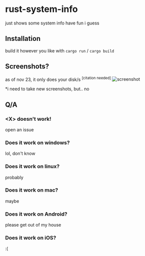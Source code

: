 # rust-system-info

just shows some system info
have fun i guess

## Installation
build it however you like with `cargo run` / `cargo build`

## Screenshots?
as of nov 23, it only does your disk/s <sup>[citation needed]</sup>
![screenshot](https://i.imgur.com/srHloGK.png)

*i need to take new screenshots, but.. no

## Q/A

### \<X> doesn't work!
open an issue

### Does it work on windows?
lol, don't know

### Does it work on linux?
probably

### Does it work on mac?
maybe

### Does it work on Android?
please get out of my house

### Does it work on iOS?
:(
